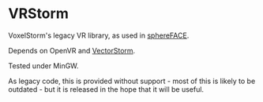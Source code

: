# VRStorm

VoxelStorm's legacy VR library, as used in [sphereFACE](http://sphereface.com).

Depends on OpenVR and [VectorStorm](https://github.com/VoxelStorm-Ltd/vectorstorm).

Tested under MinGW.

As legacy code, this is provided without support - most of this is likely to be outdated - but it is released in the hope that it will be useful.
